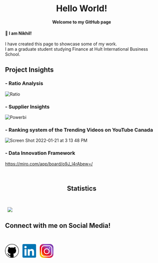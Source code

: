  
  ### <h1 align="center"><b>Hello World! </h1>
  <p align="center">Welcome to my GitHub page </b></p>

  #### 👋 I am Nikhil!
  I have created this page to showcase some of my work.<br>
  I am a graduate student studying Finance at Hult International Business School.


  ## Project Insights

  ### - Ratio Analysis
  <img width="650" alt="Ratio" src="https://user-images.githubusercontent.com/96493861/150591991-209c2840-478c-4e23-8acb-424657085365.png">

  <br>
  
  ### - Supplier Insights
  <img width="650" alt="Powerbi" src="https://user-images.githubusercontent.com/96493861/150591701-bd3bf4bc-8fa4-4ef2-8fb0-94ced4848c58.png">

  <br>
  
  ### - Ranking system of the Trending Videos on YouTube Canada
  <img width="650" alt="Screen Shot 2022-01-21 at 3 13 48 PM" src="https://user-images.githubusercontent.com/96493861/150594173-ee40d4ce-b65a-407f-801b-29158fef45bd.png">

  <br>
  
  ### - Data Innovation Framework
  https://miro.com/app/board/o9J_l4rAbew=/

  </b>
  <br>
   
  ### <h2 align="center">Statistics</h2><br>
  &nbsp;
  ![](https://github-readme-stats.vercel.app/api?username=nikhillohar&count_private=true&show_icons=true&theme=radical&hide_rank=false)
  
  
  

 ### <h2>Connect with me on Social Media!</h2><br>
  
  [<img  src="github.png" align="center"  width="45"  height="45"  style="background-color:black;">][github]
  &nbsp;
  [<img  src="linkedIn.png"  width="45"  height="45" align="center" style="background-color:white;">][linkedin]
  &nbsp;
  [<img  src="instagram.svg" width="45" height="45" align="center" style="background-color:white;">][instagram]
  
[github]:  https://github.com/nikhillohar
[instagram]:  https://www.instagram.com/nikhil.lohar
[linkedin]:   https://www.linkedin.com/in/nikhil-lohar
 

<!---
nikhillohar/nikhillohar is a ✨ special ✨ repository because its `README.md` (this file) appears on your GitHub profile.
You can click the Preview link to take a look at your changes.
--->
